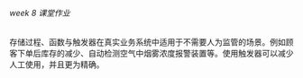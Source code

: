 ###### week 8 课堂作业

存储过程、函数与触发器在真实业务系统中适用于不需要人为监管的场景。例如顾客下单后库存的减少、自动检测空气中烟雾浓度报警装置等。使用触发器可以减少人工使用，并且更为精确。